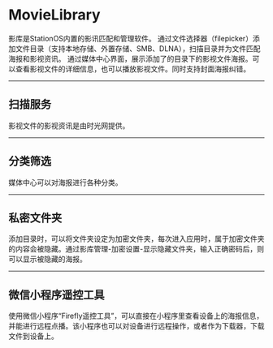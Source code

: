 # MovieLibrary

影库是StationOS内置的影讯匹配和管理软件。
通过文件选择器（filepicker）添加文件目录（支持本地存储、外置存储、SMB、DLNA），扫描目录并为文件匹配海报和影视资讯。
通过媒体中心界面，展示添加了的目录下的影视文件海报。可以查看影视文件的详细信息，也可以播放影视文件。同时支持封面海报纠错。

----------
## 扫描服务
影视文件的影视资讯是由时光网提供。

----------
## 分类筛选
媒体中心可以对海报进行各种分类。

----------
## 私密文件夹
添加目录时，可以将文件夹设定为加密文件夹，每次进入应用时，属于加密文件夹的内容会被隐藏。通过影库管理-加密设置-显示隐藏文件夹，输入正确密码后，则可以显示被隐藏的海报。

--------
## 微信小程序遥控工具
使用微信小程序“Firefly遥控工具”，可以直接在小程序里查看设备上的海报信息，并能进行远程点播。该小程序也可以对设备进行远程操作，或者作为下载器，下载文件到设备上。

